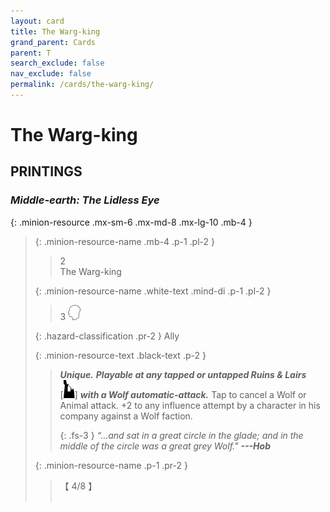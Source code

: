 ```yaml
---
layout: card
title: The Warg-king
grand_parent: Cards
parent: T
search_exclude: false
nav_exclude: false
permalink: /cards/the-warg-king/
---
```


# The Warg-king


## PRINTINGS


### _Middle-earth: The Lidless Eye_

{: .minion-resource .mx-sm-6 .mx-md-8 .mx-lg-10 .mb-4 }
> {: .minion-resource-name .mb-4 .p-1 .pl-2 }
> > <div class="hazard-mp">2</div>
> > <div class="card-name">The Warg-king</div>
>
> {: .minion-resource-name .white-text .mind-di .p-1 .pl-2 }
> > 3 ![](/assets/images/mind.svg)
>
> {: .hazard-classification .pr-2 }
> Ally
>
> {: .minion-resource-text .black-text .p-2 }
> > _**Unique.**_ ***Playable at any tapped or untapped Ruins & Lairs*** <nobr>[<img src="/assets/images/ruinlair.svg">]</nobr> ***with a Wolf automatic-attack.*** Tap to cancel a Wolf or Animal attack. +2 to any influence attempt by a character in his company against a Wolf faction. 
> > 
> > {: .fs-3 } 
> > _“...and sat in a great circle in the glade; and in the middle of the circle was a great grey Wolf."_ ***---&#65279;Hob*** 
> 
> {: .minion-resource-name .p-1 .pr-2 }
> > <div class="card-shield">【 4/8 】</div>
> > <div class="card-corruption-white">&nbsp;</div>
